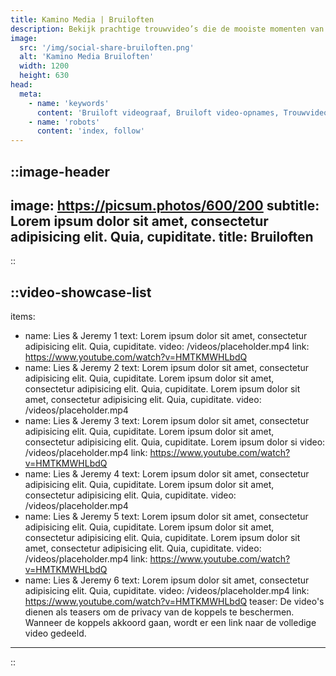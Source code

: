 ```yaml
---
title: Kamino Media | Bruiloften
description: Bekijk prachtige trouwvideo’s die de mooiste momenten van bruiloften vastleggen. Laat je inspireren door onze professionele huwelijksvideografie en unieke stijl.
image:
  src: '/img/social-share-bruiloften.png'
  alt: 'Kamino Media Bruiloften'
  width: 1200
  height: 630
head:
  meta:
    - name: 'keywords'
      content: 'Bruiloft videograaf, Bruiloft video-opnames, Trouwvideo’s, Huwelijksvideografie, Trouwdag videoproductie, Bruiloft video pakketten, Videograaf bruiloften, Huwelijksfilm, Bruidsvideografie, Huwelijk video montages'
    - name: 'robots'
      content: 'index, follow'
---
```


::image-header
---
image: https://picsum.photos/600/200
subtitle: Lorem ipsum dolor sit amet, consectetur adipisicing elit. Quia, cupiditate.
title: Bruiloften
---
::

::video-showcase-list
---
items:
  - name: Lies & Jeremy 1
    text: Lorem ipsum dolor sit amet, consectetur adipisicing elit. Quia, cupiditate.
    video: /videos/placeholder.mp4
    link: https://www.youtube.com/watch?v=HMTKMWHLbdQ
  - name: Lies & Jeremy 2
    text: Lorem ipsum dolor sit amet, consectetur adipisicing elit. Quia, cupiditate. Lorem ipsum dolor sit amet, consectetur adipisicing elit. Quia, cupiditate. Lorem ipsum dolor sit amet, consectetur adipisicing elit. Quia, cupiditate.
    video: /videos/placeholder.mp4
  - name: Lies & Jeremy 3
    text: Lorem ipsum dolor sit amet, consectetur adipisicing elit. Quia, cupiditate. Lorem ipsum dolor sit amet, consectetur adipisicing elit. Quia, cupiditate. Lorem ipsum dolor si
    video: /videos/placeholder.mp4
    link: https://www.youtube.com/watch?v=HMTKMWHLbdQ
  - name: Lies & Jeremy 4
    text: Lorem ipsum dolor sit amet, consectetur adipisicing elit. Quia, cupiditate. Lorem ipsum dolor sit amet, consectetur adipisicing elit. Quia, cupiditate.
    video: /videos/placeholder.mp4
  - name: Lies & Jeremy 5
    text: Lorem ipsum dolor sit amet, consectetur adipisicing elit. Quia, cupiditate. Lorem ipsum dolor sit amet, consectetur adipisicing elit. Quia, cupiditate. Lorem ipsum dolor sit amet, consectetur adipisicing elit. Quia, cupiditate.
    video: /videos/placeholder.mp4
    link: https://www.youtube.com/watch?v=HMTKMWHLbdQ
  - name: Lies & Jeremy 6
    text: Lorem ipsum dolor sit amet, consectetur adipisicing elit. Quia, cupiditate.
    video: /videos/placeholder.mp4
    link: https://www.youtube.com/watch?v=HMTKMWHLbdQ
teaser: De video's dienen als teasers om de privacy van de koppels te beschermen. Wanneer de koppels akkoord gaan, wordt er een link naar de volledige video gedeeld.
---
::
